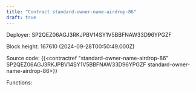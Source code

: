 ```yaml
---
title: "Contract standard-owner-name-airdrop-86"
draft: true
---
```

Deployer: SP2QEZ06AGJ3RKJPBV14SY1V5BBFNAW33D96YPGZF


 



Block height: 167610 (2024-09-28T00:50:49.000Z)

Source code: {{<contractref "standard-owner-name-airdrop-86" SP2QEZ06AGJ3RKJPBV14SY1V5BBFNAW33D96YPGZF standard-owner-name-airdrop-86>}}

Functions:


